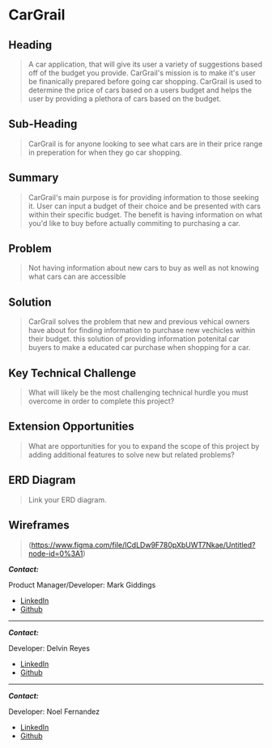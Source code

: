 
# CarGrail #

## Heading ##
  > A car application, that will give its user a variety of suggestions based off of the budget you provide. CarGrail's mission is to make it's user be finanically prepared before going car shopping. CarGrail is used to determine the price of cars based on a users budget and helps the user by providing a plethora of cars based on the budget.
  

## Sub-Heading ##
  > CarGrail is for anyone looking to see what cars are in their price range in preperation for when they go car shopping.
  

## Summary ##
  > CarGrail's main purpose is for providing information to those seeking it. User can input a budget  of their choice and be presented with cars within their specific budget. The benefit is having information on what you'd like to buy before actually commiting to purchasing a car.

## Problem ##
  > Not having information about new cars to buy as well as not knowing what cars can are accessible 

## Solution ##
  > CarGrail solves the problem that new and previous vehical owners have about for finding information to purchase new vechicles within their budget. this solution of providing information potenital car buyers to make a educated car purchase when shopping for a car.

## Key Technical Challenge ##
  > What will likely be the most challenging technical hurdle you must overcome in order to complete this project?

## Extension Opportunities ##
  > What are opportunities for you to expand the scope of this project by adding additional features to solve new but related problems?

## ERD Diagram
  > Link your ERD diagram. 

## Wireframes
  > (https://www.figma.com/file/lCdLDw9F780pXbUWT7Nkae/Untitled?node-id=0%3A1)

***Contact:***

Product Manager/Developer: Mark Giddings

* [LinkedIn](https://www.linkedin.com/in/mark-giddings-104a74146/)
* [Github](https://github.com/MarkGiddings202)

___

***Contact:***

Developer: Delvin Reyes

* [LinkedIn](https://www.linkedin.com/in/delvinreyes/)
* [Github](https://github.com/DelvinReyes95)
  
___

***Contact:***

Developer: Noel Fernandez

* [LinkedIn](https://www.linkedin.com/in/noelfernandez98/)
* [Github](https://github.com/noelfernandez98)

